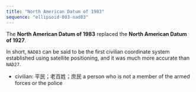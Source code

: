 ```yaml
---
title: "North American Datum of 1983"
sequence: "ellipsoid-003-nad83"
---
```


The **North American Datum of 1983** replaced the **North American Datum of 1927**.

In short, `NAD83` can be said to be the first civilian coordinate system established using satellite positioning,
and it was much more accurate than `NAD27`.

- civilian: 平民；老百姓；庶民 a person who is not a member of the armed forces or the police



